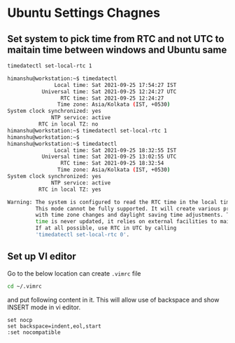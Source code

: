 # Ubuntu Settings Chagnes

## Set system to pick time from RTC and not UTC to maitain time between windows and Ubuntu same

```bash
timedatectl set-local-rtc 1
```

```bash
himanshu@workstation:~$ timedatectl
               Local time: Sat 2021-09-25 17:54:27 IST
           Universal time: Sat 2021-09-25 12:24:27 UTC
                 RTC time: Sat 2021-09-25 12:24:27    
                Time zone: Asia/Kolkata (IST, +0530)  
System clock synchronized: yes                        
              NTP service: active                     
          RTC in local TZ: no                         
himanshu@workstation:~$ timedatectl set-local-rtc 1
himanshu@workstation:~$ 
himanshu@workstation:~$ timedatectl
               Local time: Sat 2021-09-25 18:32:55 IST
           Universal time: Sat 2021-09-25 13:02:55 UTC
                 RTC time: Sat 2021-09-25 18:32:54    
                Time zone: Asia/Kolkata (IST, +0530)  
System clock synchronized: yes                        
              NTP service: active                     
          RTC in local TZ: yes                        

Warning: The system is configured to read the RTC time in the local time zone.
         This mode cannot be fully supported. It will create various problems
         with time zone changes and daylight saving time adjustments. The RTC
         time is never updated, it relies on external facilities to maintain it.
         If at all possible, use RTC in UTC by calling
         'timedatectl set-local-rtc 0'.
```

## Set up VI editor

Go to the below location can create `.vimrc` file

```bash
cd ~/.vimrc
```

and put following content in it. This will allow use of backspace and show INSERT mode in vi editor.

```
set nocp
set backspace=indent,eol,start
:set nocompatible
```
